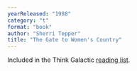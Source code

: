 ```yaml
---
yearReleased: "1988"
category: "t"
format: "book"
author: "Sherri Tepper"
title: "The Gate to Women's Country"
---
```

Included in the Think Galactic <a href="http://thinkgalactic.org/reading-lists/by-author/">reading list</a>.